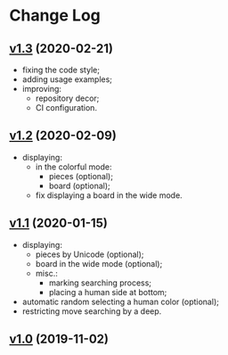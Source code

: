 # Change Log

## [v1.3](https://github.com/thewizardplusplus/go-chess-cli/tree/v1.3) (2020-02-21)

- fixing the code style;
- adding usage examples;
- improving:
  - repository decor;
  - CI configuration.

## [v1.2](https://github.com/thewizardplusplus/go-chess-cli/tree/v1.2) (2020-02-09)

- displaying:
  - in the colorful mode:
    - pieces (optional);
    - board (optional);
  - fix displaying a board in the wide mode.

## [v1.1](https://github.com/thewizardplusplus/go-chess-cli/tree/v1.1) (2020-01-15)

- displaying:
  - pieces by Unicode (optional);
  - board in the wide mode (optional);
  - misc.:
    - marking searching process;
    - placing a human side at bottom;
- automatic random selecting a human color (optional);
- restricting move searching by a deep.

## [v1.0](https://github.com/thewizardplusplus/go-chess-cli/tree/v1.0) (2019-11-02)
